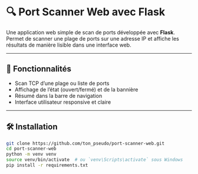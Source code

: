 # 🔍 Port Scanner Web avec Flask

Une application web simple de scan de ports développée avec **Flask**.  
Permet de scanner une plage de ports sur une adresse IP et affiche les résultats de manière lisible dans une interface web.

---

## 🚀 Fonctionnalités

- Scan TCP d’une plage ou liste de ports
- Affichage de l’état (ouvert/fermé) et de la bannière
- Résumé dans la barre de navigation
- Interface utilisateur responsive et claire

---

## 🛠️ Installation

```bash
git clone https://github.com/ton_pseudo/port-scanner-web.git
cd port-scanner-web
python -m venv venv
source venv/bin/activate  # ou `venv\Scripts\activate` sous Windows
pip install -r requirements.txt
